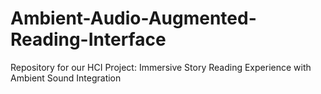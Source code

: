 # Ambient-Audio-Augmented-Reading-Interface
Repository for our HCI Project: Immersive Story Reading Experience with Ambient Sound Integration
